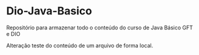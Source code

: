 # Dio-Java-Basico
Repositório para armazenar todo o conteúdo do curso de Java Básico GFT e DIO

Alteração teste do conteúdo de um arquivo de forma local.
